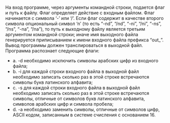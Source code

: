 На вход программе, через аргументы командной строки, подается флаг и путь к
файлу. Флаг определяет действие с входным файлом. Флаг начинается с символа
‘-’ или ‘/’. Если флаг содержит в качестве второго символа опциональный символ
‘n’ (то есть “-nd”, “/nd”, “-ni”, “/ni”, “-ns”, “/ns”, “-na”, “/na”), то путь к выходному
файлу является третьим аргументом командной строки; иначе имя выходного
файла генерируется приписыванием к имени входного файла префикса “out_”.
Вывод программы должен транслироваться в выходной файл. Программа
распознает следующие флаги:
- a. -d необходимо исключить символы арабских цифр из входного файла;
- b. -i для каждой строки входного файла в выходной файл необходимо записать
сколько раз в этой строке встречаются символы букв латинского алфавита;
- c. -s для каждой строки входного файла в выходной файл необходимо
записать сколько раз в этой строке встречаются символы, отличные от
символов букв латинского алфавита, символов арабских цифр и символа
пробела;
- d. -a необходимо заменить символы, отличные от символов цифр, ASCII кодом,
записанным в системе счисления с основанием 16.